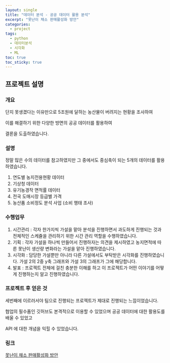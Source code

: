 ```yaml
---
layout: single
title: "데이터 분석 - 공공 데이터 활용 분석"
excerpt: "못난이 채소 판매활성화 방안"
categories:
  - project
tags:
  - python
  - 데이터분석
  - 시각화
  - ML
toc: true
toc_sticky: true
---
```


## 프로젝트 설명

### 개요

단지 못생겼다는 이유만으로 5조원에 달하는 농산물이 버려지는 현황을 조사하여

이를 해결하기 위한 다양한 방면의 공공 데이터를 활용하여

결론을 도출하였습니다.

### 설명

정말 많은 수의 데이터를 참고하였지만 그 중에서도 중심축이 되는 5개의 데이터를 활용하였습니다.

1. 연도별 농지전용현황 데이터
2. 기상청 데이터
3. 유기농경작 면적률 데이터
4. 전국 도매시장 등급별 가격
5. 농산품 소비정도 분석 사업 (소비 행태 조사)

### 수행업무

1. 시간관리 : 각자 한가지씩 가설을 맡아 분석을 진행하면서 과도하게 진행되는 것과 전체적인 스케쥴을 관리하기 위한 시간 관리 역할을 수행하였습니다.
2. 기획 : 각자 가설을 하나씩 만들어서 진행하자는 의견을 제시하였고 농지면적에 따른 못난이 생산량 변화라는 가설을 맡아 진행하였습니다.
3. 시각화 : 담당한 가설뿐만 아니라 다른 가설에서도 부탁받은 시각화를 진행하였습니다. 가설 2의 2중 y축 그래프와 가설 3의 그래프가 그에 해당합니다.
4. 발표 : 프로젝트 전체에 걸친 충분한 이해를 하고 이 프로젝트가 어떤 이야기를 어떻게 진행하는지 알고 진행하였습니다.

### 프로젝트 후 얻은 것

세번째에 이르러서야 팀으로 진행되는 프로젝트가 제대로 진행되는 느낌이었습니다.

협업의 필수품인 깃허브도 본격적으로 이용할 수 있었으며 공공 데이터에 대한 활용도를 배울 수 있었고

API 에 대한 개념을 익힐 수 있었습니다.

### 링크

[못난이 채소 판매활성화 방안](https://nbviewer.org/github/Liamns/liamns.github.io/blob/main/pdf/third_project.pdf)
